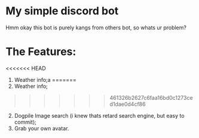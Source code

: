 # My simple discord bot
Hmm okay this bot is purely kangs from others bot, so whats ur problem?


# The Features:
<<<<<<< HEAD
1. Weather info;a
=======
1. Weather info;
>>>>>>> 461326b2627c6faa16bd0c1273ced1dae0d4cf86
2. Dogpile Image search (i knew thats retard search engine, but easy to commit);
3. Grab your own avatar.
